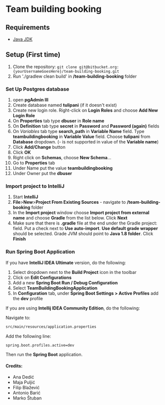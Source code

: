 # Team building booking

## Requirements
* [Java JDK](http://www.oracle.com/technetwork/java/javase/downloads/index.html)

## Setup (First time)
1. Clone the repository: `git clone git@bitbucket.org:{yourUsernameGoesHere}/team-building-booking.git`
2. Run './gradlew clean build' in **/team-building-booking** folder

### Set Up Postgres database
1. open **pgAdmin III**
2. Create database named **tulipani** (if it doesn't exist)
3. Create new login role. Right-click on **Login Roles** and choose **Add New Login Role**
4. On **Properties** tab type **dbuser** in **Role name**
5. On **Definition** tab type **secret** in **Password** and **Password (again)** fields
6. On *Variables* tab type **search_path** in **Variable Name** field. Type **teambuildingbooking** in **Variable Value** field. Choose **tulipani** from **Database** dropdown. (- is not supported in value of the **Variable name**)
7. Click **Add/Change** button
8. Click **OK**
9. Right click on **Schemas**, choose **New Schema**...
10. Go to **Properties** tab
11. Under Name put the value **teambuildingbooking**
12. Under Owner put the **dbuser**


### Import project to IntelliJ
1. Start **IntelliJ**
2. **File**>**New**>**Project From Existing Sources** - navigate to **/team-building-booking** folder
3. In the **Import project** window choose **Import project from external name** and choose **Gradle** from the list below. Click **Next**
4. Make sure that there is **.gradle** file at the end under the Gradle project: field. Put a check next to **Use auto-import**. **Use default grade wrapper** should be selected. Grade JVM should point to **Java 1.8 folder**. Click **Finish**

### Run Spring Boot Application

If you have **IntelliJ IDEA Ultimate** version, do the following:
 
1. Select dropdown next to the **Build Project** icon in the toolbar
2. Click on **Edit Configurations**
3. Add a new **Spring Boot Run / Debug Configuration**
4. Select **TeamBuildingBookingApplication**
5. In **Configuration** tab, under **Spring Boot Settings > Active Profiles** add the **dev** profile

If you are using **Intellij IDEA Community Edition**, do the following:
 
Navigate to: 
  ```bash
  src/main/resources/application.properties
  ```
  
Add the following line:
  ```bash
  spring.boot.profiles.active=dev
  ```
  
Then run the **Spring Boot** application.

#### Credits:    
* Ana Dedić
* Maja Puljić
* Filip Blažević
* Antonio Barić
* Marko Štuban